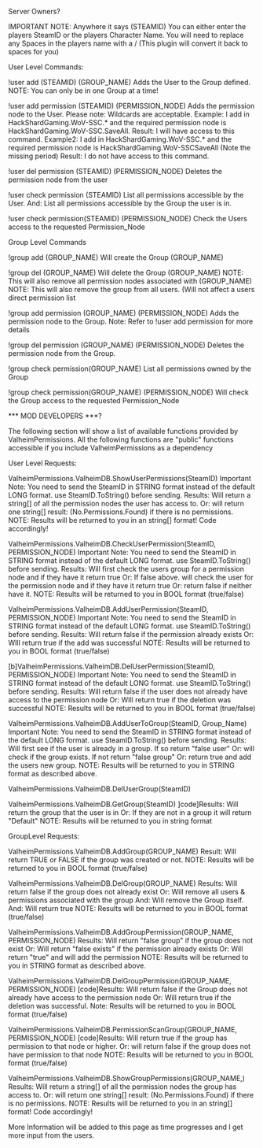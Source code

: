 Server Owners?


IMPORTANT NOTE: Anywhere it says (STEAMID) You can either enter the players SteamID or the players Character Name. You will need to replace any Spaces in the players name with a / (This plugin will convert it back to spaces for you)

User Level Commands:

!user add (STEAMID) (GROUP_NAME)
Adds the User to the Group defined.
NOTE: You can only be in one Group at a time!

!user add permission (STEAMID) (PERMISSION_NODE)
Adds the permission node to the User.
Please note: Wildcards are acceptable.
Example: I add in HackShardGaming.WoV-SSC.* and the required permission node is HackShardGaming.WoV-SSC.SaveAll.
Result: I will have access to this command.
Example2: I add in HackShardGaming.WoV-SSC.* and the required permission node is HackShardGaming.WoV-SSCSaveAll (Note the missing period)
Result: I do not have access to this command.

!user del permission (STEAMID) (PERMISSION_NODE)
Deletes the permission node from the user

!user check permission (STEAMID)
List all permissions accessible by the User.
And: List all permissions accessible by the Group the user is in.

!user check permission(STEAMID) (PERMISSION_NODE)
Check the Users access to the requested Permission_Node

Group Level Commands

!group add (GROUP_NAME)
Will create the Group (GROUP_NAME)

!group del (GROUP_NAME)
Will delete the Group (GROUP_NAME)
NOTE: This will also remove all permission nodes associated with (GROUP_NAME)
NOTE: This will also remove the group from all users. (Will not affect a users direct permission list

!group add permission (GROUP_NAME) (PERMISSION_NODE)
Adds the permission node to the Group.
Note: Refer to !user add permission for more details

!group del permission (GROUP_NAME) (PERMISSION_NODE)
Deletes the permission node from the Group.

!group check permission(GROUP_NAME)
List all permissions owned by the Group

!group check permission(GROUP_NAME) (PERMISSION_NODE)
Will check the Group access to the requested Permission_Node

*** MOD DEVELOPERS ***?


The following section will show a list of available functions provided by ValheimPermissions. All the following functions are "public" functions accessible if you include ValheimPermissions as a dependency

User Level Requests:

ValheimPermissions.ValheimDB.ShowUserPermissions(SteamID)
Important Note: You need to send the SteamID in STRING format instead of the default LONG format. use SteamID.ToString() before sending.
Results: Will return a string[] of all the permission nodes the user has access to.
Or: will return one string[] result: (No.Permissions.Found) if there is no permissions.
NOTE: Results will be returned to you in an string[] format! Code accordingly!

ValheimPermissions.ValheimDB.CheckUserPermission(SteamID, PERMISSION_NODE)
Important Note: You need to send the SteamID in STRING format instead of the default LONG format. use SteamID.ToString() before sending.
Results: Will first check the users group for a permission node and if they have it return true
Or: If false above. will check the user for the permission node and if they have it return true
Or: return false if neither have it.
NOTE: Results will be returned to you in BOOL format (true/false)

ValheimPermissions.ValheimDB.AddUserPermission(SteamID, PERMISSION_NODE)
Important Note: You need to send the SteamID in STRING format instead of the default LONG format. use SteamID.ToString() before sending.
Results: Will return false if the permission already exists
Or: WIll return true if the add was successful
NOTE: Results will be returned to you in BOOL format (true/false)

[b]ValheimPermissions.ValheimDB.DelUserPermission(SteamID, PERMISSION_NODE)
Important Note: You need to send the SteamID in STRING format instead of the default LONG format. use SteamID.ToString() before sending.
Results: Will return false if the user does not already have access to the permission node
Or: WIll return true if the deletion was successful
NOTE: Results will be returned to you in BOOL format (true/false)

ValheimPermissions.ValheimDB.AddUserToGroup(SteamID, Group_Name)
Important Note: You need to send the SteamID in STRING format instead of the default LONG format. use SteamID.ToString() before sending.
Results: Will first see if the user is already in a group. If so return "false user"
Or: will check if the group exists. If not return "false group"
Or: return true and add the users new group.
NOTE: Results will be returned to you in STRING format as described above.

ValheimPermissions.ValheimDB.DelUserGroup(SteamID)


ValheimPermissions.ValheimDB.GetGroup(SteamID)
]code]Results: Will return the group that the user is in
Or: If they are not in a group it will return "Default"
NOTE: Results will be returned to you in string format

GroupLevel Requests:

ValheimPermissions.ValheimDB.AddGroup(GROUP_NAME)
Result: Will return TRUE or FALSE if the group was created or not.
NOTE: Results will be returned to you in BOOL format (true/false)

ValheimPermissions.ValheimDB.DelGroup(GROUP_NAME)
Results: Will return false if the group does not already exist
Or: Will remove all users & permissions associated with the group
And: Will remove the Group itself.
And: Will return true
NOTE: Results will be returned to you in BOOL format (true/false)

ValheimPermissions.ValheimDB.AddGroupPermission(GROUP_NAME, PERMISSION_NODE)
Results: Will return "false group" if the group does not exist
Or: Will return "false exists" if the permission already exists
Or: Will return "true" and will add the permission
NOTE: Results will be returned to you in STRING format as described above.

ValheimPermissions.ValheimDB.DelGroupPermission(GROUP_NAME, PERMISSION_NODE)
[code]Results: Will return false if the Group does not already have access to the permission node
Or: Will return true if the deletion was successful.
Note: Results will be returned to you in BOOL format (true/false)

ValheimPermissions.ValheimDB.PermissionScanGroup(GROUP_NAME, PERMISSION_NODE)
[code]Results: Will return true if the group has permission to that node or higher.
Or: will return false if the group does not have permission to that node
NOTE: Results will be returned to you in BOOL format (true/false)

ValheimPermissions.ValheimDB.ShowGroupPermissions(GROUP_NAME,)
Results: Will return a string[] of all the permission nodes the group has access to.
Or: will return one string[] result: (No.Permissions.Found) if there is no permissions.
NOTE: Results will be returned to you in an string[] format! Code accordingly!

More Information will be added to this page as time progresses and I get more input from the users.